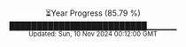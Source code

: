 <p align="center">
⏳Year Progress (85.79 %)<br>
█████████████████████████▁▁▁▁▁ <br>
<sub>Updated: Sun, 10 Nov 2024 00:12:00 GMT</sub>
</p>

